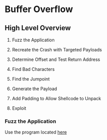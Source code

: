 # Buffer Overflow

## High Level Overview

  1. Fuzz the Application
  
  2. Recreate the Crash with Targeted Payloads

  3. Determine Offset and Test Return Address

  4. Find Bad Characters

  5. Find the Jumpoint 

  6. Generate the Payload

  7. Add Padding to Allow Shellcode to Unpack

  8. Exploit


### Fuzz the Application

Use the program located [here](OSCP-Cheat-Sheet/tree/main/Buffer%20Overflow/fuzzer.py)
